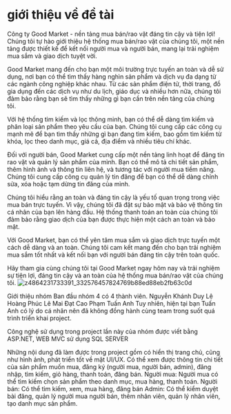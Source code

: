 # giới thiệu về đề tài
Công ty Good Market - nền tảng mua bán/rao vặt đáng tin cậy và tiện lợi! Chúng tôi tự hào giới thiệu hệ thống mua bán/rao vặt của chúng tôi, một nền tảng được thiết kế để kết nối người mua và người bán, mang lại trải nghiệm mua sắm và giao dịch tuyệt vời.

Good Market mang đến cho bạn một môi trường trực tuyến an toàn và dễ sử dụng, nơi bạn có thể tìm thấy hàng nghìn sản phẩm và dịch vụ đa dạng từ các ngành công nghiệp khác nhau. Từ các sản phẩm điện tử, thời trang, đồ gia dụng đến các dịch vụ như du lịch, giáo dục và nhiều hơn nữa, chúng tôi đảm bảo rằng bạn sẽ tìm thấy những gì bạn cần trên nền tảng của chúng tôi.

Với hệ thống tìm kiếm và lọc thông minh, bạn có thể dễ dàng tìm kiếm và phân loại sản phẩm theo yêu cầu của bạn. Chúng tôi cung cấp các công cụ mạnh mẽ để bạn tìm thấy những gì bạn đang tìm kiếm, bao gồm tìm kiếm từ khóa, lọc theo danh mục, giá cả, địa điểm và nhiều tiêu chí khác.

Đối với người bán, Good Market cung cấp một nền tảng linh hoạt để đăng tin rao vặt và quản lý sản phẩm của mình. Bạn có thể mô tả chi tiết sản phẩm, thêm hình ảnh và thông tin liên hệ, và tương tác với người mua tiềm năng. Chúng tôi cung cấp công cụ quản lý tin đăng để bạn có thể dễ dàng chỉnh sửa, xóa hoặc tạm dừng tin đăng của mình.

Chúng tôi hiểu rằng an toàn và đáng tin cậy là yếu tố quan trọng trong việc mua bán trực tuyến. Vì vậy, chúng tôi đã đặt sự bảo mật và bảo vệ thông tin cá nhân của bạn lên hàng đầu. Hệ thống thanh toán an toàn của chúng tôi đảm bảo rằng giao dịch của bạn được thực hiện một cách an toàn và bảo mật.

Với Good Market, bạn có thể yên tâm mua sắm và giao dịch trực tuyến một cách dễ dàng và an toàn. Chúng tôi cam kết mang đến cho bạn trải nghiệm mua sắm tốt nhất và kết nối bạn với người bán đáng tin cậy trên toàn quốc.

Hãy tham gia cùng chúng tôi tại Good Market ngay hôm nay và trải nghiệm sự tiện lợi, đáng tin cậy và an toàn của hệ thống mua bán/rao vặt của chúng tôi.
![z4864231733391_332576457824769b88ed88eb2fb63c0d](https://github.com/khanhduy1311/Nhom4_raovat_T5_Ca4/assets/102505802/964a0b79-8153-4511-ae36-e2ca24a2dae3)


Giới thiệu nhóm
Ban đầu nhóm 4 có 4 thành viên. 
Nguyễn Khánh Duy
Lê Hoàng Phúc
Lê Mai Đạt
Cao Phạm Tuấn Anh
Tuy nhiên, hiện tại bạn Tuấn Anh có lý do cá nhân nên đã không đồng hành cùng team trong suốt quá trình triển khai project.

Công nghệ sử dụng trong project lần này của nhóm được viết bằng ASP.NET, WEB MVC sử dụng SQL SERVER 

Những nội dung đã làm được trong project gồm có hiển thị trang chủ, cũng như hình ảnh, phát triển tốt về mặt UI/UX. Có thể xem được thông tin chi tiết của sản phẩm muốn mua, đăng ký (người mua, người bán, admin), đăng nhập, tìm kiếm, giỏ hàng, thanh toán, đăng bán.
Người mua:
Người mua có thể tìm kiếm chọn sản phẩm theo danh mục, mua hàng, thanh toán.
Người bán:
Có thể tìm kiếm, xem, mua hàng, đăng bán
Admin:
Có thể kiểm duyệt bài đăng, quản lý người mua người bán, thêm nhân viên, quản lý nhân viên, tạo danh mục sản phẩm.
